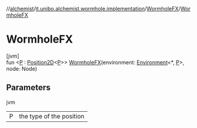 //[alchemist](../../../index.md)/[it.unibo.alchemist.wormhole.implementation](../index.md)/[WormholeFX](index.md)/[WormholeFX](-wormhole-f-x.md)

# WormholeFX

[jvm]\
fun <[P](index.md) : [Position2D](../../it.unibo.alchemist.model.interfaces/-position2-d/index.md)<[P](index.md)>> [WormholeFX](-wormhole-f-x.md)(environment: [Environment](../../it.unibo.alchemist.model.interfaces/-environment/index.md)<*, [P](index.md)>, node: Node)

## Parameters

jvm

| | |
|---|---|
| P | the type of the position |
